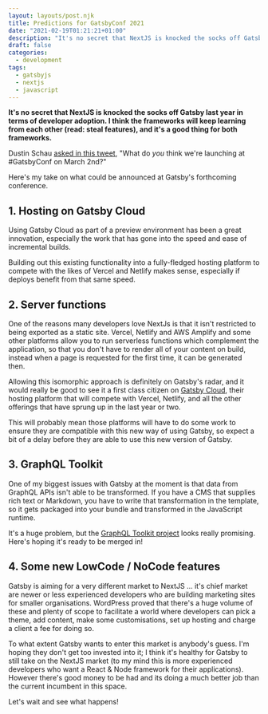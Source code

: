 ```yaml
---
layout: layouts/post.njk
title: Predictions for GatsbyConf 2021
date: "2021-02-19T01:21:21+01:00"
description: "It's no secret that NextJS is knocked the socks off Gatsby last year in terms of developer adoption. I think the frameworks will keep learning from each other (read: steal features), and it's a good thing for both frameworks. Here's my take on what could be announced at Gatsby's forthcoming conference."
draft: false
categories:
  - development
tags:
  - gatsbyjs
  - nextjs
  - javascript
---
```


**It's no secret that NextJS is knocked the socks off Gatsby last year in terms of developer adoption. I think the frameworks will keep learning from each other (read: steal features), and it's a good thing for both frameworks.**

Dustin Schau [asked in this tweet](https://twitter.com/schaudustin/status/1362223485523648512?s=21), "What do _you_ think we're launching at #GatsbyConf on March 2nd?"

Here's my take on what could be announced at Gatsby's forthcoming conference.

## 1. Hosting on Gatsby Cloud

Using Gatsby Cloud as part of a preview environment has been a great innovation, especially the work that has gone into the speed and ease of incremental builds.

Building out this existing functionality into a fully-fledged hosting platform to compete with the likes of Vercel and Netlify makes sense, especially if deploys benefit from that same speed.

## 2. Server functions

One of the reasons many developers love NextJs is that it isn't restricted to being exported as a static site. Vercel, Netlify and AWS Amplify and some other platforms allow you to run serverless functions which complement the application, so that you don't have to render all of your content on build, instead when a page is requested for the first time, it can be generated then.

Allowing this isomorphic approach is definitely on Gatsby's radar, and it would really be good to see it a first class citizen on [Gatsby Cloud](https://www.gatsbyjs.com/cloud/), their hosting platform that will compete with Vercel, Netlify, and all the other offerings that have sprung up in the last year or two.

This will probably mean those platforms will have to do some work to ensure they are compatible with this new way of using Gatsby, so expect a bit of a delay before they are able to use this new version of Gatsby.

## 3. GraphQL Toolkit

One of my biggest issues with Gatsby at the moment is that data from GraphQL APIs isn't able to be transformed. If you have a CMS that supplies rich text or Markdown, you have to write that transformation in the template, so it gets packaged into your bundle and transformed in the JavaScript runtime.

It's a huge problem, but the [GraphQL Toolkit project](https://github.com/gatsbyjs/gatsby-graphql-toolkit) looks really promising. Here's hoping it's ready to be merged in!

## 4. Some new LowCode / NoCode features

Gatsby is aiming for a very different market to NextJS ... it's chief market are newer or less experienced developers who are building marketing sites for smaller organisations. WordPress proved that there's a huge volume of these and plenty of scope to facilitate a world where developers can pick a theme, add content, make some customisations, set up hosting and charge a client a fee for doing so.

To what extent Gatsby wants to enter this market is anybody's guess. I'm hoping they don't get too invested into it; I think it's healthy for Gatsby to still take on the NextJS market (to my mind this is more experienced developers who want a React & Node framework for their applications). However there's good money to be had and its doing a much better job than the current incumbent in this space.

Let's wait and see what happens!
